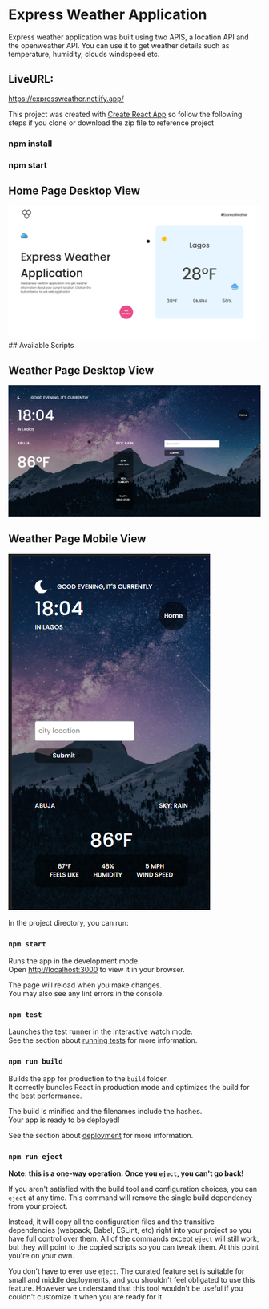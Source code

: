# Express Weather Application

Express weather application was built using two APIS, a location API and the openweather API. You can use it to get weather details such as temperature, humidity, clouds windspeed etc.

## LiveURL:

https://expressweather.netlify.app/

This project was created with [Create React App](https://github.com/facebook/create-react-app) so follow the following steps if you clone or download the zip file to reference project

### npm install

### npm start

## Home Page Desktop View

<img src="img/HomeDesktop.png" alt="Design preview for home page">
## Available Scripts

## Weather Page Desktop View

<img src="img/WeatherDesktop.png" alt="Design preview for home page">

## Weather Page Mobile View

<img src="img/WeatherMobile.png" alt="Design preview for home page">

In the project directory, you can run:

### `npm start`

Runs the app in the development mode.\
Open [http://localhost:3000](http://localhost:3000) to view it in your browser.

The page will reload when you make changes.\
You may also see any lint errors in the console.

### `npm test`

Launches the test runner in the interactive watch mode.\
See the section about [running tests](https://facebook.github.io/create-react-app/docs/running-tests) for more information.

### `npm run build`

Builds the app for production to the `build` folder.\
It correctly bundles React in production mode and optimizes the build for the best performance.

The build is minified and the filenames include the hashes.\
Your app is ready to be deployed!

See the section about [deployment](https://facebook.github.io/create-react-app/docs/deployment) for more information.

### `npm run eject`

**Note: this is a one-way operation. Once you `eject`, you can't go back!**

If you aren't satisfied with the build tool and configuration choices, you can `eject` at any time. This command will remove the single build dependency from your project.

Instead, it will copy all the configuration files and the transitive dependencies (webpack, Babel, ESLint, etc) right into your project so you have full control over them. All of the commands except `eject` will still work, but they will point to the copied scripts so you can tweak them. At this point you're on your own.

You don't have to ever use `eject`. The curated feature set is suitable for small and middle deployments, and you shouldn't feel obligated to use this feature. However we understand that this tool wouldn't be useful if you couldn't customize it when you are ready for it.
